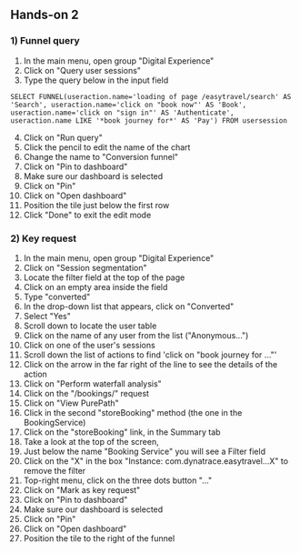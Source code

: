 ## Hands-on 2

### 1) Funnel query

1. In the main menu, open group "Digital Experience"
1. Click on "Query user sessions"
1. Type the query below in the input field

```
SELECT FUNNEL(useraction.name='loading of page /easytravel/search' AS 'Search', useraction.name='click on "book now"' AS 'Book', useraction.name='click on "sign in"' AS 'Authenticate', useraction.name LIKE '*book journey for*' AS 'Pay') FROM usersession
```
4. Click on "Run query"
1. Click the pencil to edit the name of the chart
1. Change the name to "Conversion funnel"
1. Click on "Pin to dashboard"
1. Make sure our dashboard is selected
1. Click on "Pin"
1. Click on "Open dashboard"
1. Position the tile just below the first row
1. Click "Done" to exit the edit mode

### 2) Key request

1. In the main menu, open group "Digital Experience"
1. Click on "Session segmentation"
1. Locate the filter field at the top of the page
1. Click on an empty area inside the field
1. Type "converted"
1. In the drop-down list that appears, click on "Converted"
1. Select "Yes"
1. Scroll down to locate the user table
1. Click on the name of any user from the list ("Anonymous...")
1. Click on one of the user's sessions
1. Scroll down the list of actions to find 'click on "book journey for ..."'
1. Click on the arrow in the far right of the line to see the details of the action
1. Click on "Perform waterfall analysis" 
1. Click on the "/bookings/" request
1. Click on "View PurePath"
1. Click in the second "storeBooking" method (the one in the BookingService)
1. Click on the "storeBooking" link, in the Summary tab
1. Take a look at the top of the screen, 
1. Just below the name "Booking Service" you will see a Filter field
1. Click on the "X" in the box "Instance: com.dynatrace.easytravel...X" to remove the filter
1. Top-right menu, click on the three dots button "..."
1. Click on "Mark as key request"
1. Click on "Pin to dashboard"
1. Make sure our dashboard is selected
1. Click on "Pin"
1. Click on "Open dashboard"
1. Position the tile to the right of the funnel